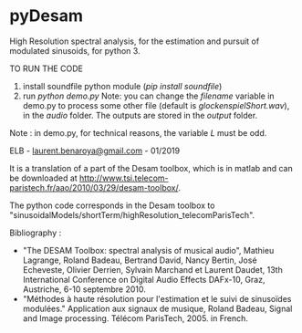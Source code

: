 # pyDesam
High Resolution spectral analysis, for the estimation and pursuit of modulated sinusoids, for python 3.

TO RUN THE CODE
1. install soundfile python module (*pip install soundfile*)
2. run *python demo.py*
Note: you can change the *filename* variable in demo.py to process some other file (default is *glockenspielShort.wav*), in the *audio* folder.
The outputs are stored in the *output* folder.

Note : in demo.py, for technical reasons, the variable *L* must be odd.

ELB - laurent.benaroya@gmail.com - 01/2019

It is a translation of a part of the Desam toolbox, which is in matlab and can be downloaded at http://www.tsi.telecom-paristech.fr/aao/2010/03/29/desam-toolbox/. 

The python code corresponds in the Desam toolbox to "sinusoidalModels/shortTerm/highResolution_telecomParisTech".

Bibliography :
* "The DESAM Toolbox: spectral analysis of musical audio", Mathieu Lagrange, Roland Badeau, Bertrand David, Nancy Bertin, José Echeveste, Olivier Derrien, Sylvain Marchand et Laurent Daudet, 13th International Conference on Digital Audio Effects DAFx-10, Graz, Austriche, 6-10 septembre 2010.
* "Méthodes à haute résolution pour l'estimation et le suivi de sinusoïdes modulées." Application aux signaux de musique, Roland Badeau, Signal and Image processing. Télécom ParisTech, 2005. in French.

